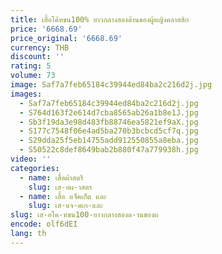 ```yaml
---
title: เสื้อโค้ทขน100% ยาวกลางสองด้านของผู้หญิงคลาสสิก
price: '6668.69'
price_original: '6668.69'
currency: THB
discount: ''
rating: 5
volume: 73
image: Saf7a7feb65184c39944ed84ba2c216d2j.jpg
images:
  - Saf7a7feb65184c39944ed84ba2c216d2j.jpg
  - S764d163f2e614d7cba8565ab26a1b8e1J.jpg
  - Sb3f19da3e98d483fb88746ea5821ef9aX.jpg
  - S177c7548f06e4ad5ba270b3bcbcd5cf7q.jpg
  - S29dda25f5eb14755add912550855a8eba.jpg
  - S50522c8def8649bab2b880f47a779938h.jpg
video: ''
categories:
  - name: เสื้อผ้าสตรี
    slug: เส-อผ-าสตร
  - name: เสื้อ แจ็คเก็ต และ
    slug: เส-แจ-คเก-และ
slug: เส-อโค-ทขน100-ยาวกลางสองด-านของผ
encode: olf6dEI
lang: th
---
```

  